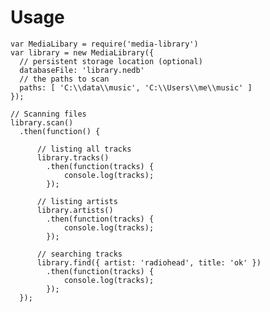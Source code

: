 # Usage

    var MediaLibary = require('media-library')
    var library = new MediaLibrary({
      // persistent storage location (optional)
      databaseFile: 'library.nedb'
      // the paths to scan
      paths: [ 'C:\\data\\music', 'C:\\Users\\me\\music' ]
    });

    // Scanning files
    library.scan()
      .then(function() {

          // listing all tracks
          library.tracks()
            .then(function(tracks) {
                console.log(tracks);
            });

          // listing artists  
          library.artists()
            .then(function(tracks) {
                console.log(tracks);
            });

          // searching tracks
          library.find({ artist: 'radiohead', title: 'ok' })
            .then(function(tracks) {
                console.log(tracks);
            });
      });
